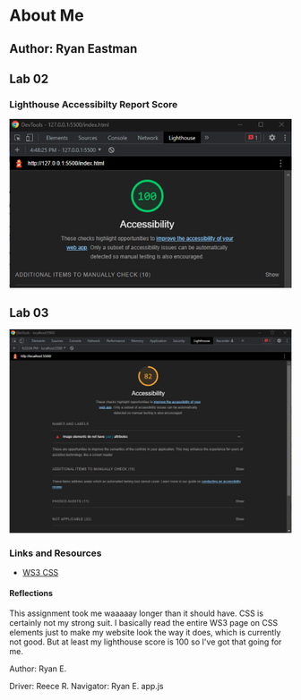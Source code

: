 # About Me

## Author: Ryan Eastman

## Lab 02

### Lighthouse Accessibilty Report Score

![Accessibility Score](img/lightHouseScreenshotAboutMe.png)

## Lab 03

![Accessibility Score](img/lighthouseScreenshotLab03.png)

### Links and Resources

* [WS3 CSS](https://www.w3schools.com/css/default.asp)

#### Reflections

This assignment took me waaaaay longer than it should have. CSS is certainly not my strong suit. I basically read the entire WS3 page on CSS elements just to make my website look the way it does, which is currently not good. But at least my lighthouse score is 100 so I've got that going for me.

Author: Ryan E.

Driver: Reece R.
Navigator: Ryan E.
app.js
